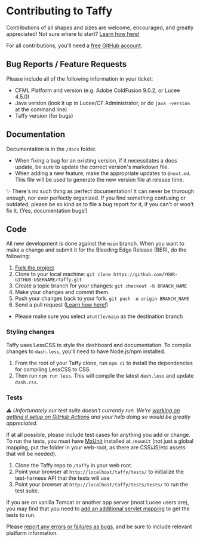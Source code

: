 # Contributing to Taffy

Contributions of all shapes and sizes are welcome, encouraged, and greatly appreciated! Not sure where to start? [Learn how here!](https://makeapullrequest.com)

For all contributions, you'll need a [free GitHub account](https://github.com/join).

## Bug Reports / Feature Requests

Please include all of the following information in your ticket:

- CFML Platform and version (e.g. Adobe ColdFusion 9.0.2, or Lucee 4.5.0)
- Java version (look it up in Lucee/CF Administrator, or do `java -version` at the command line)
- Taffy version (for bugs)

## Documentation

Documentation is in the `/docs` folder.

- When fixing a bug for an existing version, if it necessitates a docs update, be sure to update the correct version's markdown file.
- When adding a new feature, make the appropriate updates to `@next.md`. This file will be used to generate the new version file at release time.

✨ There's no such thing as perfect documentation! It can never be thorough enough, nor ever perfectly organized. If you find something confusing or outdated, please be so kind as to file a bug report for it, if you can't or won't fix it. (Yes, documentation bugs!)

## Code

All new development is done against the `main` branch. When you want to make a change and submit it for the Bleeding Edge Release (BER), do the following:

1. [Fork the project](https://github.com/atuttle/Taffy/fork_select)
1. Clone to your local machine: `git clone https://github.com/YOUR-GITHUB-USERNAME/Taffy.git`
1. Create a topic branch for your changes: `git checkout -b BRANCH_NAME`
1. Make your changes and commit them.
1. Push your changes back to your fork. `git push -u origin BRANCH_NAME`
1. Send a pull request ([Learn how here!](https://makeapullrequest.com))

- Please make sure you select `atuttle/main` as the destination branch

### Styling changes

Taffy uses LessCSS to style the dashboard and documentation. To compile changes to `dash.less`, you'll need to have Node.js/npm installed.

1. From the root of your Taffy clone, run `npm ci` to install the dependencies for compiling LessCSS to CSS.
1. Then run `npm run less`. This will compile the latest `dash.less` and update `dash.css`.

### Tests

_⚠️ Unfortunately our test suite doesn't currently run. We're [working on getting it setup on GitHub Actions](https://github.com/atuttle/Taffy/issues/415) and your help doing so would be greatly appreciated._

If at all possible, please include test cases for anything you add or change. To run the tests, you must have [MxUnit](https://mxunit.org/) installed at `/mxunit` (not just a global mapping, put the folder in your web-root, as there are CSS/JS/etc assets that will be needed).

1. Clone the Taffy repo to `/taffy` in your web root.
1. Point your browser at `http://localhost/taffy/tests/` to initialize the test-harness API that the tests will use
1. Point your browser at `http://localhost/taffy/tests/tests/` to run the test suite.

If you are on vanilla Tomcat or another app server (most Lucee users are), you may find that you need to [add an additional servlet mapping](https://docs.taffy.io/#/3.3.0?id=tomcat-jboss-and-other-app-server-idiosyncrasies) to get the tests to run.

Please [report any errors or failures as bugs](https://github.com/atuttle/Taffy/issues), and be sure to include relevant platform information.
